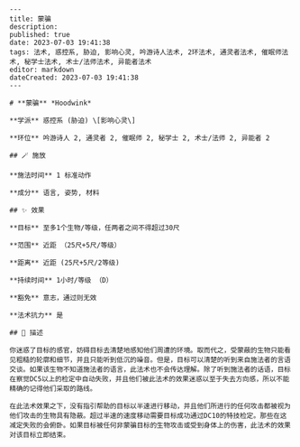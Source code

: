 
    ---
    title: 蒙骗
    description: 
    published: true
    date: 2023-07-03 19:41:38
    tags: 法术, 惑控系, 胁迫, 影响心灵, 吟游诗人法术, 2环法术, 通灵者法术, 催眠师法术, 秘学士法术, 术士/法师法术, 异能者法术
    editor: markdown
    dateCreated: 2023-07-03 19:41:38
    ---

    # **蒙骗** *Hoodwink*

    **学派** 惑控系 (胁迫) \[影响心灵\] 

    **环位** 吟游诗人 2, 通灵者 2, 催眠师 2, 秘学士 2, 术士/法师 2, 异能者 2

    ## 🪄 施放

    **施法时间** 1 标准动作

    **成分** 语言, 姿势, 材料

    ## ✨ 效果 

    **目标** 至多1个生物/等级，任两者之间不得超过30尺 

    **范围** 近距 （25尺+5尺/等级）

    **距离** 近距 (25尺+5尺/2等级)  

    **持续时间** 1小时/等级 （D） 

    **豁免** 意志，通过则无效

    **法术抗力** 是

    ## 📖 描述

    你迷惑了目标的感官，妨碍目标去清楚地感知他们周遭的环境。取而代之，受蒙蔽的生物只能看见粗糙的轮廓和细节，并且只能听到低沉的噪音。但是，目标可以清楚的听到来自施法者的言语交谈。如果该生物不知道施法者的语言，此法术也不会传达理解。除了听到施法者的话语，目标在察觉DC5以上的检定中自动失败，并且他们被此法术的效果迷惑以至于失去方向感，所以不能精确的记得他们采取的路线。

    在此法术效果之下，没有指引帮助的目标以半速进行移动，并且他们所进行的任何攻击都被视为他们攻击的生物具有隐蔽。超过半速的速度移动需要目标成功通过DC10的特技检定。那些在这减定失败的会俯卧。如果目标被任何非蒙骗目标的生物攻击或受到身体上的伤害，此法术的效果对该目标立即结束。
    
